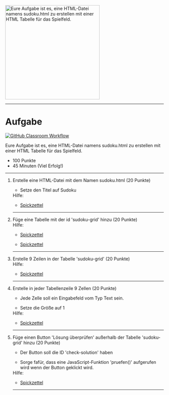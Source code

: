 <img src="https://upload.wikimedia.org/wikipedia/commons/thumb/1/1a/Sudoku_parts.svg/640px-Sudoku_parts.svg.png" alt="Eure Aufgabe ist es, eine HTML-Datei namens sudoku.html zu erstellen mit einer HTML Tabelle für das Spielfeld." width="300"/>

---
# Aufgabe
[![GitHub Classroom Workflow](https://github.com/helsoc7/html-sudoku/actions/workflows/classroom.yml/badge.svg)](https://github.com/helsoc7/html-sudoku/actions/workflows/classroom.yml) 

Eure Aufgabe ist es, eine HTML-Datei namens sudoku.html zu erstellen mit einer HTML Tabelle für das Spielfeld.
* 100 Punkte
* 45 Minuten (Viel Erfolg!)

---
<ol>
<li> Erstelle eine HTML-Datei mit dem Namen sudoku.html (20 Punkte)</li>
<ul><li> Setze den Titel auf Sudoku</li></ul>
Hilfe: 
<ul><li><a href="https://www.w3schools.com/tags/tag_title.asp#:~:text=The%20tag%20defines%20the,search%20engine%20optimization%20(SEO)!">Spickzettel</a></li></ul> 

---
<li> Füge eine Tabelle mit der id 'sudoku-grid' hinzu (20 Punkte)</li>
Hilfe: 
<ul><li><a href="https://www.w3schools.com/html/html_id.asp">Spickzettel</a></li></ul> 
<ul><li><a href="https://www.w3schools.com/html/html_tables.asp">Spickzettel</a></li></ul> 

---
<li> Erstelle 9 Zeilen in der Tabelle 'sudoku-grid' (20 Punkte)</li>
Hilfe: 
<ul><li><a href="https://www.w3schools.com/tags/tag_tr.asp#:~:text=Definition%20and%20Usage,%3E%20or%20elements.">Spickzettel</a></li></ul> 

---
<li> Erstelle in jeder Tabellenzeile 9 Zellen (20 Punkte)</li>
<ul><li> Jede Zelle soll ein Eingabefeld vom Typ Text sein.</li></ul>
<ul><li> Setze die Größe auf 1</li></ul>
Hilfe: 
<ul><li><a href="https://www.w3schools.com/tags/tag_td.asp#:~:text=The%20tag%20defines%20a,with%20the%20element)">Spickzettel</a></li></ul> 

---
<li> Füge einen Button 'Lösung überprüfen' außerhalb der Tabelle 'sudoku-grid' hinzu (20 Punkte)</li>
<ul><li> Der Button soll die ID 'check-solution' haben</li></ul>
<ul><li> Sorge fafür, dass eine JavaScript-Funktion 'pruefen()' aufgerufen wird wenn der Button geklickt wird.</li></ul>
Hilfe: 
<ul><li><a href="https://www.w3schools.com/jsref/event_onclick.asp">Spickzettel</a></li></ul> 

---
</ol>

